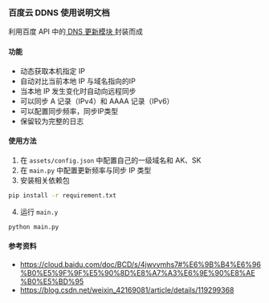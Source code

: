 ### 百度云 DDNS 使用说明文档

利用百度 API 中的[ DNS 更新模块 ](https://cloud.baidu.com/doc/BCD/s/4jwvymhs7#%E6%9B%B4%E6%96%B0%E5%9F%9F%E5%90%8D%E8%A7%A3%E6%9E%90%E8%AE%B0%E5%BD%95)封装而成

#### 功能
- 动态获取本机指定 IP
- 自动对比当前本地 IP 与域名指向的IP
- 当本地 IP 发生变化时自动向远程同步
- 可以同步 A 记录（IPv4）和 AAAA 记录（IPv6）
- 可以配置同步频率，同步IP类型
- 保留较为完整的日志

#### 使用方法
1. 在 `assets/config.json` 中配置自己的一级域名和 AK、SK
2. 在 `main.py` 中配置更新频率与同步 IP 类型
3. 安装相关依赖包
```bash
pip install -r requirement.txt
```
4. 运行 `main.y`
```bash
python main.py
```

#### 参考资料
- https://cloud.baidu.com/doc/BCD/s/4jwvymhs7#%E6%9B%B4%E6%96%B0%E5%9F%9F%E5%90%8D%E8%A7%A3%E6%9E%90%E8%AE%B0%E5%BD%95
- https://blog.csdn.net/weixin_42169081/article/details/119299368